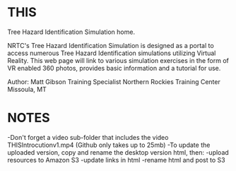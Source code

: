 # THIS
Tree Hazard Identification Simulation home.

NRTC's Tree Hazard Identification Simulation is designed as a portal to access
numerous Tree Hazard Identification simulations utilizing Virtual Reality.
This web page will link to various simulation exercises in the form of VR enabled 360
photos, provides basic information and a tutorial for use.

Author: Matt Gibson
		Training Specialist
		Northern Rockies Training Center
		Missoula, MT

# NOTES
-Don't forget a video sub-folder that includes the video THISIntrocutionv1.mp4 (Github only takes up to 25mb)
-To update the uploaded version, copy and rename the desktop version html, then:
	-upload resources to Amazon S3
	-update links in html
	-rename html and post to S3
